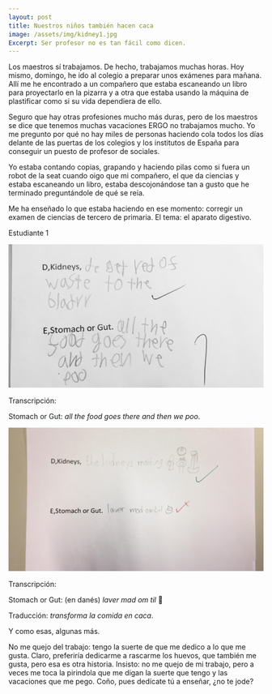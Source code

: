 ```yaml
--- 
layout: post 
title: Nuestros niños también hacen caca 
image: /assets/img/kidney1.jpg
Excerpt: Ser profesor no es tan fácil como dicen. 
--- 
```

Los maestros sí trabajamos. De hecho, trabajamos muchas horas. Hoy mismo, domingo, he ido al colegio a preparar unos exámenes para mañana. Allí me he encontrado a un compañero que estaba escaneando un libro para proyectarlo en la pizarra y a otra que estaba usando la máquina de plastificar como si su vida dependiera de ello.  
 
Seguro que hay otras profesiones mucho más duras, pero de los maestros se dice que tenemos muchas vacaciones ERGO no trabajamos mucho. Yo me pregunto por qué no hay miles de personas haciendo cola todos los días delante de las puertas de los colegios y los institutos de España para conseguir un puesto de profesor de sociales.   
 
Yo estaba contando copias, grapando y haciendo pilas como si fuera un robot de la seat cuando oigo que mi compañero, el que da ciencias y estaba escaneando un libro, estaba descojonándose tan a gusto que he terminado preguntándole de qué se reía.  
 
Me ha enseñado lo que estaba haciendo en ese momento: corregir un examen de ciencias de tercero de primaria. El tema: el aparato digestivo.  
 
Estudiante 1 
 
![We poo](/assets/img/kidney1.jpg "We poo") 
 
Transcripción: 
 
Stomach or Gut: _all the food goes there and then we poo_.  
 
![Transforma la comida en caca](/assets/img/kidney2.jpg "Transforma la comida en caca") 
 
Transcripción:  
 
Stomach or Gut: (en danés) _laver mad om til_ :poop: 
 
Traducción: _transforma la comida en caca_.  
 
Y como esas, algunas más.  

No me quejo del trabajo: tengo la suerte de que me dedico a lo que me gusta. Claro, preferiría dedicarme a rascarme los huevos, que también me gusta, pero esa es otra historia. Insisto: no me quejo de mi trabajo, pero a veces me toca la pirindola que me digan la suerte que tengo y las vacaciones que me pego. Coño, pues dedícate tú a enseñar, ¿no te jode?
